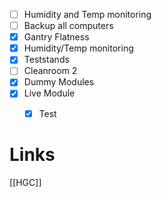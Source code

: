 

- [ ] Humidity and Temp monitoring
- [ ] Backup all computers
- [x] Gantry Flatness
- [x] Humidity/Temp monitoring
- [x] Teststands
- [ ] Cleanroom 2
- [x] Dummy Modules
- [x] Live Module
	- [x] Test


# Links 
[[HGC]]